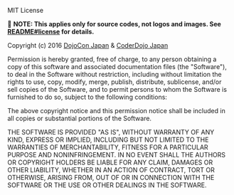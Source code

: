 MIT License

:memo: **NOTE: This applies only for source codes, not logos and images. See [README#license](https://github.com/coderdojo-japan/dojocon2025.coderdojo.jp#license) for details.**

Copyright (c) 2016 [DojoCon Japan](https://dojocon.coderdojo.jp/) & [CoderDojo Japan](https://github.com/coderdojo-japan)

Permission is hereby granted, free of charge, to any person obtaining a copy
of this software and associated documentation files (the "Software"), to deal
in the Software without restriction, including without limitation the rights
to use, copy, modify, merge, publish, distribute, sublicense, and/or sell
copies of the Software, and to permit persons to whom the Software is
furnished to do so, subject to the following conditions:

The above copyright notice and this permission notice shall be included in all
copies or substantial portions of the Software.

THE SOFTWARE IS PROVIDED "AS IS", WITHOUT WARRANTY OF ANY KIND, EXPRESS OR
IMPLIED, INCLUDING BUT NOT LIMITED TO THE WARRANTIES OF MERCHANTABILITY,
FITNESS FOR A PARTICULAR PURPOSE AND NONINFRINGEMENT. IN NO EVENT SHALL THE
AUTHORS OR COPYRIGHT HOLDERS BE LIABLE FOR ANY CLAIM, DAMAGES OR OTHER
LIABILITY, WHETHER IN AN ACTION OF CONTRACT, TORT OR OTHERWISE, ARISING FROM,
OUT OF OR IN CONNECTION WITH THE SOFTWARE OR THE USE OR OTHER DEALINGS IN THE
SOFTWARE.

